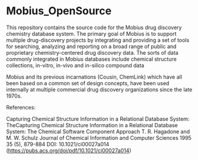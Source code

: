 # Mobius_OpenSource

This repository contains the source code for the Mobius drug discovery chemistry database system. The primary goal of Mobius is to support multiple drug-discovery projects by  integrating and providing a set of tools for searching, analyzing and reporting on a broad range of public and proprietary chemistry-centered drug discovery data. The sorts of data commonly integrated in Mobius databases include chemical structure collections, in-vitro, in-vivo and in-silico compound data

Mobius and its previous incarnations (Cousin, ChemLink) which have all been based on a common set of design concepts, have been used internally at multiple commercial drug discovery organizations since the late 1970s. 

References: 

Capturing Chemical Structure Information in a Relational Database System: TheCapturing Chemical Structure Information in a Relational Database System: The Chemical Software Component Approach
T. R. Hagadone and M. W. Schulz
Journal of Chemical Information and Computer Sciences 1995 35 (5), 879-884
DOI: 10.1021/ci00027a014 (https://pubs.acs.org/doi/pdf/10.1021/ci00027a014)
